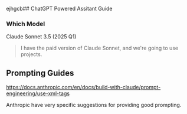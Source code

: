 ejhgcb## ChatGPT Powered Assitant Guide

### Which Model

Claude Sonnet 3.5 (2025 Q1)

> I have the paid version of Claude Sonnet, and we're going to use projects.

## Prompting Guides

https://docs.anthropic.com/en/docs/build-with-claude/prompt-engineering/use-xml-tags

Anthropic have very specific suggestions for providing good prompting.